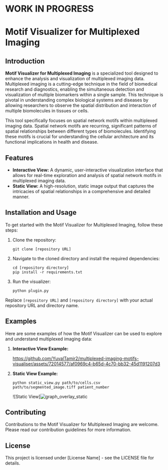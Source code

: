 # WORK IN PROGRESS 
# Motif Visualizer for Multiplexed Imaging

## Introduction

**Motif Visualizer for Multiplexed Imaging** is a specialized tool designed to enhance the analysis and visualization of multiplexed imaging data. Multiplexed imaging is a cutting-edge technique in the field of biomedical research and diagnostics, enabling the simultaneous detection and visualization of multiple biomarkers within a single sample. This technique is pivotal in understanding complex biological systems and diseases by allowing researchers to observe the spatial distribution and interaction of multiple biomolecules in tissues or cells.

This tool specifically focuses on spatial network motifs within multiplexed imaging data. Spatial network motifs are recurring, significant patterns of spatial relationships between different types of biomolecules. Identifying these motifs is crucial for understanding the cellular architecture and its functional implications in health and disease.

## Features

- **Interactive View:** A dynamic, user-interactive visualization interface that allows for real-time exploration and analysis of spatial network motifs in multiplexed imaging data.
- **Static View:** A high-resolution, static image output that captures the intricacies of spatial relationships in a comprehensive and detailed manner.

## Installation and Usage

To get started with the Motif Visualizer for Multiplexed Imaging, follow these steps:

1. Clone the repository:
   ```
   git clone [repository URL]
   ```
2. Navigate to the cloned directory and install the required dependencies:
   ```
   cd [repository directory]
   pip install -r requirements.txt
   ```
3. Run the visualizer:
   ```
   python plugin.py
   ```

Replace `[repository URL]` and `[repository directory]` with your actual repository URL and directory name.

## Examples

Here are some examples of how the Motif Visualizer can be used to explore and understand multiplexed imaging data:

1. **Interactive View Example:**


    https://github.com/YuvalTamir2/multiplexed-imaging-motifs-visualiser/assets/72014577/af0969c4-b65d-4c70-bb32-45d1191207d3


   



3. **Static View Example:**
   ```
   python static_view.py path/to/cells.csv path/to/segmented_image.tiff patient_number 
   ```
   ![Static View]![graph_overlay_static](https://github.com/YuvalTamir2/multiplexed-imaging-motifs-visualiser/assets/72014577/e649f0b5-53da-4a80-bbf9-cb0b8edd15ee)


## Contributing

Contributions to the Motif Visualizer for Multiplexed Imaging are welcome. Please read our contribution guidelines for more information.

## License

This project is licensed under [License Name] - see the LICENSE file for details.
